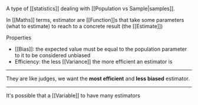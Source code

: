 A type of [[statistics]] dealing with [[Population vs Sample|samples]].

In [[Maths]] terms, estimator are [[Function]]s that take some parameters (what to estimate) to reach to a concrete result (the [[Estimate]])

Properties

- [[Bias]]: the expected value must be equal to the population parameter to it to be considered unbiased
- Efficiency: the less [[Variance]] the more efficient an estimator is

---

They are like judges, we want the **most efficient** and **less biased** estimator.

---

It's possible that a [[Variable]] to have many estimators